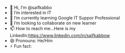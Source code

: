 - 👋 Hi, I’m @saifkabbo
- 👀 I’m interested in IT
- 🌱 I’m currently learning Google IT Suppor Professional
- 💞️ I’m looking to collaborate on new learner
- 📫 How to reach me...Here is my LinkedIn:https://www.linkedin.com/in/saifkabbow
- 😄 Pronouns: He/Him
- ⚡ Fun fact: 

<!---
saifkabbo/saifkabbo is a ✨ special ✨ repository because its `README.md` (this file) appears on your GitHub profile.
You can click the Preview link to take a look at your changes.
--->

